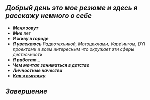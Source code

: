 ## **_Добрый день это мое резюме и здесь я расскажу немного о себе_**
* __*Меня зовут*__
* __*Мне*__ лет
* *__Я живу в городе__*
* __*Я увлекаюсь*__ *Радиотехникой, Мотоциклами, Vape'ингом, DYI проектами и всем интересным что окружает эти сферы деятельности*
* __*Я работаю*__...
* __*Чем мечтал заниматься в детстве*__
* __*Личностные качества*__
* __*[Как я выгляжу](photo1712238622.jpeg)*__
## _**Завершение**_